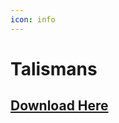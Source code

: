 ```yaml
---
icon: info
---
```


# Talismans

## [Download Here](https://www.spigotmc.org/resources/1-16-1-17-%E2%9A%A1-talismans-%E2%98%84%EF%B8%8F-30-passive-effects-%E2%9C%85-craftable-and-collectable.87377/)